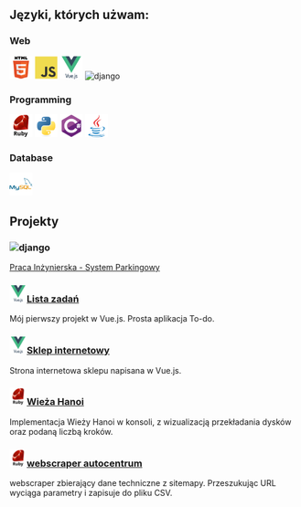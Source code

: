 

<h2 align="left">Języki, których użwam:</h2>
<h3 align="left">Web</h3>
<p align="left"> 
<img src="https://raw.githubusercontent.com/devicons/devicon/master/icons/html5/html5-original-wordmark.svg" alt="html5" width="40" height="40"/> 

<img src="https://raw.githubusercontent.com/devicons/devicon/master/icons/javascript/javascript-original.svg" alt="javascript" width="40" height="40"/>
<img src="https://raw.githubusercontent.com/devicons/devicon/master/icons/vuejs/vuejs-original-wordmark.svg" alt="vuejs" width="40" height="40"/>
<img src="https://cdn.worldvectorlogo.com/logos/django.svg" alt="django" width="80" height="40"/>

</p>

<h3 align="left">Programming</h3>

<p align="left"> 
<img src="https://raw.githubusercontent.com/devicons/devicon/master/icons/ruby/ruby-original-wordmark.svg" alt="ruby" width="40" height="40"/>
<img src="https://raw.githubusercontent.com/devicons/devicon/master/icons/python/python-original.svg" alt="python" width="40" height="40"/>
<img src="https://raw.githubusercontent.com/devicons/devicon/master/icons/csharp/csharp-original.svg" alt="csharp" width="40" height="40"/> 
<img src="https://raw.githubusercontent.com/devicons/devicon/master/icons/java/java-original.svg" alt="java" width="40" height="40"/> 
</p>

<h3 align="left">Database</h3>
<p align="left"> 
<img src="https://raw.githubusercontent.com/devicons/devicon/master/icons/mysql/mysql-original-wordmark.svg" alt="mysql" width="40" height="40"/> 
</p>

## Projekty

### <img src="https://cdn.worldvectorlogo.com/logos/django.svg" alt="django" width="30" height="30"/> 
[Praca Inżynierska - System Parkingowy](https://github.com/Axerrek/SystemParkingowy)

### <img src="https://raw.githubusercontent.com/devicons/devicon/master/icons/vuejs/vuejs-original-wordmark.svg" alt="vuejs" width="30" height="30"/>[Lista zadań](https://github.com/Axerrek/vue-ToDoList)

Mój pierwszy projekt w Vue.js. Prosta aplikacja To-do.
### <img src="https://raw.githubusercontent.com/devicons/devicon/master/icons/vuejs/vuejs-original-wordmark.svg" alt="vuejs" width="30" height="30"/>[Sklep internetowy](https://github.com/Axerrek/vue-GemstoneGallery)
Strona internetowa sklepu napisana w Vue.js.

### <img src="https://raw.githubusercontent.com/devicons/devicon/master/icons/ruby/ruby-original-wordmark.svg" alt="ruby" width="30" height="30"/>[Wieża Hanoi](https://github.com/Axerrek/HanoiTower)
Implementacja Wieży Hanoi w konsoli, z wizualizacją przekładania dysków oraz podaną liczbą kroków.


### <img src="https://raw.githubusercontent.com/devicons/devicon/master/icons/ruby/ruby-original-wordmark.svg" alt="ruby" width="30" height="30"/>[webscraper autocentrum](https://github.com/Axerrek/autodatascraper2)
webscraper zbierający dane techniczne z sitemapy. Przeszukując URL wyciąga parametry i zapisuje do pliku CSV.
